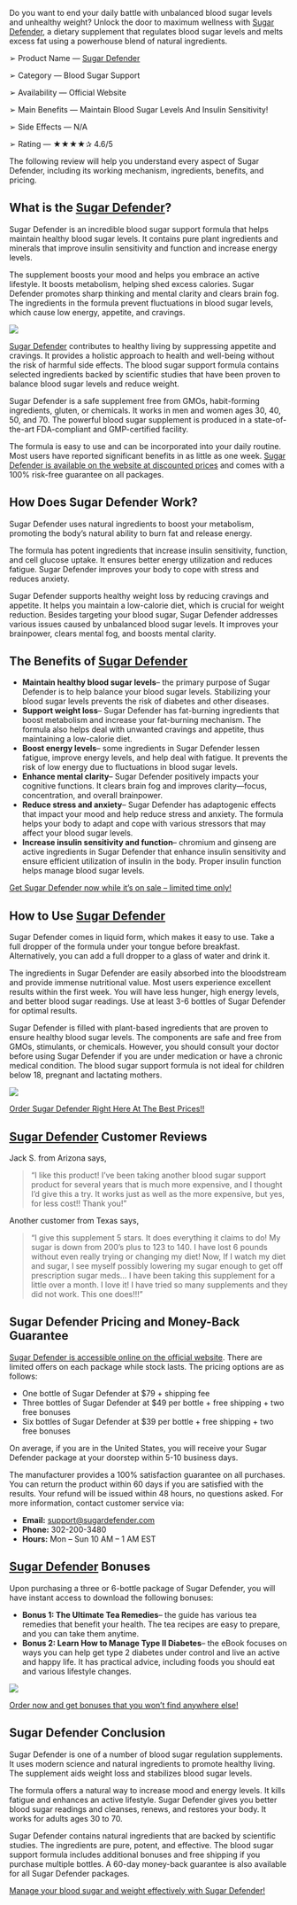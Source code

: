 Do you want to end your daily battle with unbalanced blood sugar levels and unhealthy weight? Unlock the door to maximum wellness with [Sugar Defender](https://snoppymart.com/get-Sugar-Defender-2024), a dietary supplement that regulates blood sugar levels and melts excess fat using a powerhouse blend of natural ingredients.

➢ Product Name — [Sugar Defender](https://groups.google.com/g/mozilla.dev.platform/c/f4S2CM6RqVM)

➢ Category — Blood Sugar Support

➢ Availability — Official Website

➢ Main Benefits — Maintain Blood Sugar Levels And Insulin Sensitivity!

➢ Side Effects — N/A

➢ Rating — ★★★★✰ 4.6/5

The following review will help you understand every aspect of Sugar Defender, including its working mechanism, ingredients, benefits, and pricing.

What is the [Sugar Defender](https://groups.google.com/a/chromium.org/g/chromium-reviews/c/ycB6_Xr1QAs)?
--------------------------------------------------------------------------------------------------------

Sugar Defender is an incredible blood sugar support formula that helps maintain healthy blood sugar levels. It contains pure plant ingredients and minerals that improve insulin sensitivity and function and increase energy levels.

The supplement boosts your mood and helps you embrace an active lifestyle. It boosts metabolism, helping shed excess calories. Sugar Defender promotes sharp thinking and mental clarity and clears brain fog. The ingredients in the formula prevent fluctuations in blood sugar levels, which cause low energy, appetite, and cravings.

[![](https://blogger.googleusercontent.com/img/b/R29vZ2xl/AVvXsEjV9ENxbaUMURubmbBGmavuTeuRo66b_Y1uR3Y1Yvjffhf7X9kmxjftkaWNeZPUMbNLjACFSRA6d4KXJgJUU_HwKXHVe_ZnF5-_iLcQ_bXI1XFL9rBte8fOoB89dlKVf97BHTvUH38__iZbdZpSBVJwHOlVvdiuzjAPsb642q1CZ82letwz_CdTEeSTChgM/w640-h390/Screenshot%20(1669).png)](https://snoppymart.com/get-Sugar-Defender-2024)

[Sugar Defender](https://groups.google.com/g/sugar-defender-2024/c/vrKmDxUh6Rw) contributes to healthy living by suppressing appetite and cravings. It provides a holistic approach to health and well-being without the risk of harmful side effects. The blood sugar support formula contains selected ingredients backed by scientific studies that have been proven to balance blood sugar levels and reduce weight.

Sugar Defender is a safe supplement free from GMOs, habit-forming ingredients, gluten, or chemicals. It works in men and women ages 30, 40, 50, and 70. The powerful blood sugar supplement is produced in a state-of-the-art FDA-compliant and GMP-certified facility.

The formula is easy to use and can be incorporated into your daily routine. Most users have reported significant benefits in as little as one week. [Sugar Defender is available on the website at discounted prices](https://snoppymart.com/get-Sugar-Defender-2024) and comes with a 100% risk-free guarantee on all packages.

How Does Sugar Defender Work?
-----------------------------

Sugar Defender uses natural ingredients to boost your metabolism, promoting the body’s natural ability to burn fat and release energy.

The formula has potent ingredients that increase insulin sensitivity, function, and cell glucose uptake. It ensures better energy utilization and reduces fatigue. Sugar Defender improves your body to cope with stress and reduces anxiety.

Sugar Defender supports healthy weight loss by reducing cravings and appetite. It helps you maintain a low-calorie diet, which is crucial for weight reduction. Besides targeting your blood sugar, Sugar Defender addresses various issues caused by unbalanced blood sugar levels. It improves your brainpower, clears mental fog, and boosts mental clarity.

The Benefits of [Sugar Defender](https://sugar-defender.blogspot.com/2024/01/sugar-defender-new-blood-sugar.html)
-----------------------------------------------------------------------------------------------------------------

*   **Maintain healthy blood sugar levels**– the primary purpose of Sugar Defender is to help balance your blood sugar levels. Stabilizing your blood sugar levels prevents the risk of diabetes and other diseases.
*   **Support weight loss**– Sugar Defender has fat-burning ingredients that boost metabolism and increase your fat-burning mechanism. The formula also helps deal with unwanted cravings and appetite, thus maintaining a low-calorie diet.
*   **Boost energy levels**– some ingredients in Sugar Defender lessen fatigue, improve energy levels, and help deal with fatigue. It prevents the risk of low energy due to fluctuations in blood sugar levels.
*   **Enhance mental clarity**– Sugar Defender positively impacts your cognitive functions. It clears brain fog and improves clarity—focus, concentration, and overall brainpower.
*   **Reduce stress and anxiety**– Sugar Defender has adaptogenic effects that impact your mood and help reduce stress and anxiety. The formula helps your body to adapt and cope with various stressors that may affect your blood sugar levels.
*   **Increase insulin sensitivity and function**– chromium and ginseng are active ingredients in Sugar Defender that enhance insulin sensitivity and ensure efficient utilization of insulin in the body. Proper insulin function helps manage blood sugar levels.

[Get Sugar Defender now while it’s on sale – limited time only!](https://snoppymart.com/get-Sugar-Defender-2024)

How to Use [Sugar Defender](https://colab.research.google.com/drive/1CbxzV7pXLsCbIPZU2CmWGwqPe5mrFe0B#scrollTo=chfdc4MzG8b_)
----------------------------------------------------------------------------------------------------------------------------

Sugar Defender comes in liquid form, which makes it easy to use. Take a full dropper of the formula under your tongue before breakfast. Alternatively, you can add a full dropper to a glass of water and drink it.

The ingredients in Sugar Defender are easily absorbed into the bloodstream and provide immense nutritional value. Most users experience excellent results within the first week. You will have less hunger, high energy levels, and better blood sugar readings. Use at least 3-6 bottles of Sugar Defender for optimal results.

Sugar Defender is filled with plant-based ingredients that are proven to ensure healthy blood sugar levels. The components are safe and free from GMOs, stimulants, or chemicals. However, you should consult your doctor before using Sugar Defender if you are under medication or have a chronic medical condition. The blood sugar support formula is not ideal for children below 18, pregnant and lactating mothers.

[![](https://blogger.googleusercontent.com/img/b/R29vZ2xl/AVvXsEhs3ZHHF_DXocj2qHQ6fYlf6I6nZn66za5jKLNkxvPApOvHBsxyUyYYuInKkYkapAeiYFBjPJE-z7ziUYJCojHsgA9lhyphenhyphen1owrb83ToOtJgF_0M-a4KXokM0VmxNUUMuApZHvq3_S4wk_nossHY9G1Px5IzfOs8WGL5Sn57W-pzFnonO8brS6muoLRb_eCZb/w640-h298/Screenshot%20(1667).png)](https://snoppymart.com/get-Sugar-Defender-2024)

[Order Sugar Defender Right Here At The Best Prices!!](https://snoppymart.com/get-Sugar-Defender-2024)

[Sugar Defender](https://www.facebook.com/sugardefender.supplement) Customer Reviews
------------------------------------------------------------------------------------

Jack S. from Arizona says,

> “I like this product! I’ve been taking another blood sugar support product for several years that is much more expensive, and I thought I’d give this a try. It works just as well as the more expensive, but yes, for less cost!! Thank you!”

Another customer from Texas says,

> “I give this supplement 5 stars. It does everything it claims to do! My sugar is down from 200’s plus to 123 to 140. I have lost 6 pounds without even really trying or changing my diet! Now, If I watch my diet and sugar, I see myself possibly lowering my sugar enough to get off prescription sugar meds… I have been taking this supplement for a little over a month. I love it! I have tried so many supplements and they did not work. This one does!!!”

Sugar Defender Pricing and Money-Back Guarantee
-----------------------------------------------

[Sugar Defender is accessible online on the official website](https://snoppymart.com/get-Sugar-Defender-2024). There are limited offers on each package while stock lasts. The pricing options are as follows:

*   One bottle of Sugar Defender at $79 + shipping fee
*   Three bottles of Sugar Defender at $49 per bottle + free shipping + two free bonuses
*   Six bottles of Sugar Defender at $39 per bottle + free shipping + two free bonuses

On average, if you are in the United States, you will receive your Sugar Defender package at your doorstep within 5-10 business days.

The manufacturer provides a 100% satisfaction guarantee on all purchases. You can return the product within 60 days if you are satisfied with the results. Your refund will be issued within 48 hours, no questions asked. For more information, contact customer service via:

*   **Email:** support@sugardefender.com
*   **Phone:** 302-200-3480
*   **Hours:** Mon – Sun 10 AM – 1 AM EST

[Sugar Defender](https://www.scoop.it/topic/sugar-defender-by-sugar-defender-new-blood-sugar-supplement?curate=true&onb=1&loader=1) Bonuses
-------------------------------------------------------------------------------------------------------------------------------------------

Upon purchasing a three or 6-bottle package of Sugar Defender, you will have instant access to download the following bonuses:

*   **Bonus 1: The Ultimate Tea Remedies**– the guide has various tea remedies that benefit your health. The tea recipes are easy to prepare, and you can take them anytime.
*   **Bonus 2: Learn How to Manage Type II Diabetes**– the eBook focuses on ways you can help get type 2 diabetes under control and live an active and happy life. It has practical advice, including foods you should eat and various lifestyle changes.

[![](https://blogger.googleusercontent.com/img/b/R29vZ2xl/AVvXsEhWVtGqO3bZ0zoAH6LVehzcrQQLgvXGYJi-p_6LLwZlCZMOI12Tb8T-XUbKcDL72WBJzFpyc6_AWNgHq9eUh9xn7iI7rFeWtKflQak3POWNKjlCK7kfMVdtZIgwcU69WbUVOhS6oBBD5fSra9ouETRiTyCiL7dWHs4psR-162g2Tz5Pk3qk8OjHqHInT2Xj/w640-h266/Screenshot%20(1668).png)](https://snoppymart.com/get-Sugar-Defender-2024)

[Order now and get bonuses that you won’t find anywhere else!](https://snoppymart.com/get-Sugar-Defender-2024)

Sugar Defender Conclusion
-------------------------

Sugar Defender is one of a number of blood sugar regulation supplements. It uses modern science and natural ingredients to promote healthy living. The supplement aids weight loss and stabilizes blood sugar levels.

The formula offers a natural way to increase mood and energy levels. It kills fatigue and enhances an active lifestyle. Sugar Defender gives you better blood sugar readings and cleanses, renews, and restores your body. It works for adults ages 30 to 70.

Sugar Defender contains natural ingredients that are backed by scientific studies. The ingredients are pure, potent, and effective. The blood sugar support formula includes additional bonuses and free shipping if you purchase multiple bottles. A 60-day money-back guarantee is also available for all Sugar Defender packages.

[Manage your blood sugar and weight effectively with Sugar Defender!](https://snoppymart.com/get-Sugar-Defender-2024)
